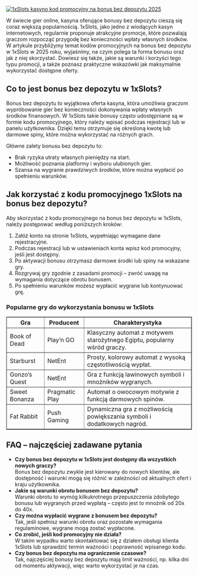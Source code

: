 [![1xSlots kasyno kod promocyjny na bonus bez depozytu 2025](https://123-caf.pages.dev/gitsignup.png)](https://vrmoo.ru/Bt82HjjY)

<p>W świecie gier online, kasyna oferujące bonusy bez depozytu cieszą się coraz większą popularnością. 1xSlots, jako jedno z wiodących kasyn internetowych, regularnie proponuje atrakcyjne promocje, które pozwalają graczom rozpocząć przygodę bez konieczności wpłaty własnych środków. W artykule przybliżymy temat kodów promocyjnych na bonus bez depozytu w 1xSlots w 2025 roku, wyjaśnimy, na czym polega ta forma bonusu oraz jak z niej skorzystać. Dowiesz się także, jakie są warunki i korzyści tego typu promocji, a także poznasz praktyczne wskazówki jak maksymalnie wykorzystać dostępne oferty.</p>  <h2>Co to jest bonus bez depozytu w 1xSlots?</h2> <p>Bonus bez depozytu to wyjątkowa oferta kasyna, która umożliwia graczom wypróbowanie gier bez konieczności dokonywania wpłaty własnych środków finansowych. W 1xSlots takie bonusy często udostępniane są w formie kodu promocyjnego, który należy wpisać podczas rejestracji lub w panelu użytkownika. Dzięki temu otrzymuje się określoną kwotę lub darmowe spiny, które można wykorzystać na różnych grach.</p> <p>Główne zalety bonusu bez depozytu to:</p> <ul> <li>Brak ryzyka utraty własnych pieniędzy na start.</li> <li>Możliwość poznania platformy i wyboru ulubionych gier.</li> <li>Szansa na wygranie prawdziwych środków, które można wypłacić po spełnieniu warunków.</li> </ul>  <h2>Jak korzystać z kodu promocyjnego 1xSlots na bonus bez depozytu?</h2> <p>Aby skorzystać z kodu promocyjnego na bonus bez depozytu w 1xSlots, należy postępować według poniższych kroków:</p> <ol> <li>Załóż konto na stronie 1xSlots, wypełniając wymagane dane rejestracyjne.</li> <li>Podczas rejestracji lub w ustawieniach konta wpisz kod promocyjny, jeśli jest dostępny.</li> <li>Po aktywacji bonusu otrzymasz darmowe środki lub spiny na wskazane gry.</li> <li>Rozgrywaj gry zgodnie z zasadami promocji – zwróć uwagę na wymagania dotyczące obrotu bonusem.</li> <li>Po spełnieniu warunków możesz wypłacić wygrane lub kontynuować grę.</li> </ol>  <h3>Popularne gry do wykorzystania bonusu w 1xSlots</h3> <table border="1" cellpadding="5" cellspacing="0"> <thead> <tr> <th>Gra</th> <th>Producent</th> <th>Charakterystyka</th> </tr> </thead> <tbody> <tr> <td>Book of Dead</td> <td>Play’n GO</td> <td>Klasyczny automat z motywem starożytnego Egiptu, popularny wśród graczy.</td> </tr> <tr> <td>Starburst</td> <td>NetEnt</td> <td>Prosty, kolorowy automat z wysoką częstotliwością wypłat.</td> </tr> <tr> <td>Gonzo’s Quest</td> <td>NetEnt</td> <td>Gra z funkcją lawinowych symboli i mnożników wygranych.</td> </tr> <tr> <td>Sweet Bonanza</td> <td>Pragmatic Play</td> <td>Automat o owocowym motywie z funkcją darmowych spinów.</td> </tr> <tr> <td>Fat Rabbit</td> <td>Push Gaming</td> <td>Dynamiczna gra z możliwością powiększania symboli i dodatkowych nagród.</td> </tr> </tbody> </table>  <h2>FAQ – najczęściej zadawane pytania</h2> <ul> <li><strong>Czy bonus bez depozytu w 1xSlots jest dostępny dla wszystkich nowych graczy?</strong><br>Bonus bez depozytu zwykle jest kierowany do nowych klientów, ale dostępność i warunki mogą się różnić w zależności od aktualnych ofert i kraju użytkownika.</li> <li><strong>Jakie są warunki obrotu bonusem bez depozytu?</strong><br>Warunki obrotu to wymóg kilkukrotnego przepuszczenia zdobytego bonusu lub wygranych przed wypłatą – często jest to mnożnik od 20x do 40x.</li> <li><strong>Czy można wypłacić wygrane z bonusem bez depozytu?</strong><br>Tak, jeśli spełnisz warunki obrotu oraz pozostałe wymagania regulaminowe, wygrane mogą zostać wypłacone.</li> <li><strong>Co zrobić, jeśli kod promocyjny nie działa?</strong><br>W takim wypadku warto skontaktować się z działem obsługi klienta 1xSlots lub sprawdzić termin ważności i poprawność wpisanego kodu.</li> <li><strong>Czy bonus bez depozytu ma ograniczenie czasowe?</strong><br>Tak, najczęściej bonusy bez depozytu mają limit ważności, np. kilka dni od momentu aktywacji, więc warto wykorzystać je na czas.</li> </ul>